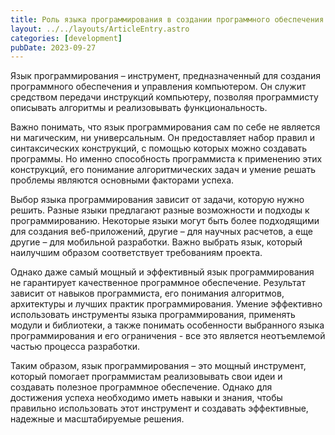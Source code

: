 ```yaml
---
title: Роль языка программирования в создании программного обеспечения
layout: ../../layouts/ArticleEntry.astro
categories: [development]
pubDate: 2023-09-27
---
```


Язык программирования – инструмент, предназначенный для создания программного обеспечения и управления компьютером. Он служит средством передачи инструкций компьютеру, позволяя программисту описывать алгоритмы и реализовывать функциональность.

Важно понимать, что язык программирования сам по себе не является ни магическим, ни универсальным. Он предоставляет набор правил и синтаксических конструкций, с помощью которых можно создавать программы. Но именно способность программиста к применению этих конструкций, его понимание алгоритмических задач и умение решать проблемы являются основными факторами успеха.

Выбор языка программирования зависит от задачи, которую нужно решить. Разные языки предлагают разные возможности и подходы к программированию. Некоторые языки могут быть более подходящими для создания веб-приложений, другие – для научных расчетов, а еще другие – для мобильной разработки. Важно выбрать язык, который наилучшим образом соответствует требованиям проекта.

Однако даже самый мощный и эффективный язык программирования не гарантирует качественное программное обеспечение. Результат зависит от навыков программиста, его понимания алгоритмов, архитектуры и лучших практик программирования. Умение эффективно использовать инструменты языка программирования, применять модули и библиотеки, а также понимать особенности выбранного языка программирования и его ограничения - все это является неотъемлемой частью процесса разработки.

Таким образом, язык программирования – это мощный инструмент, который помогает программистам реализовывать свои идеи и создавать полезное программное обеспечение. Однако для достижения успеха необходимо иметь навыки и знания, чтобы правильно использовать этот инструмент и создавать эффективные, надежные и масштабируемые решения. 